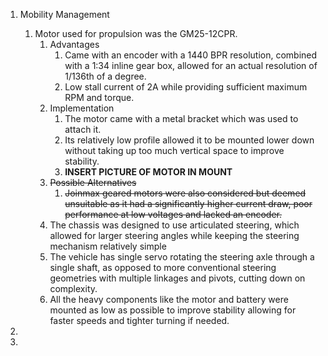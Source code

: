 1. Mobility Management
	1. Motor used for propulsion was the GM25-12CPR.
		1. Advantages
			1. Came with an encoder with a 1440 BPR resolution, combined with a 1:34 inline gear box, allowed for an actual resolution of 1/136th of a degree.
			2. Low stall current of 2A while providing sufficient maximum RPM and torque.
		2. Implementation
			1. The motor came with a metal bracket which was used to attach it.
			2. Its relatively low profile allowed it to be mounted lower down without taking up too much vertical space to improve stability.
			3. **INSERT PICTURE OF MOTOR IN MOUNT**
		3. ~~Possible Alternatives~~
			1. ~~Joinmax geared motors were also considered but deemed unsuitable as it had a significantly higher current draw, poor performance at low voltages and lacked an encoder.~~
		4. The chassis was designed to use articulated steering, which allowed for larger steering angles while keeping the steering mechanism relatively simple
		5. The vehicle has single servo rotating the steering axle through a single shaft, as opposed to more conventional steering geometries with multiple linkages and pivots, cutting down on complexity.
		6. All the heavy components like the motor and battery were mounted as low as possible to improve stability allowing for faster speeds and tighter turning if needed.

3. 
4. 
	